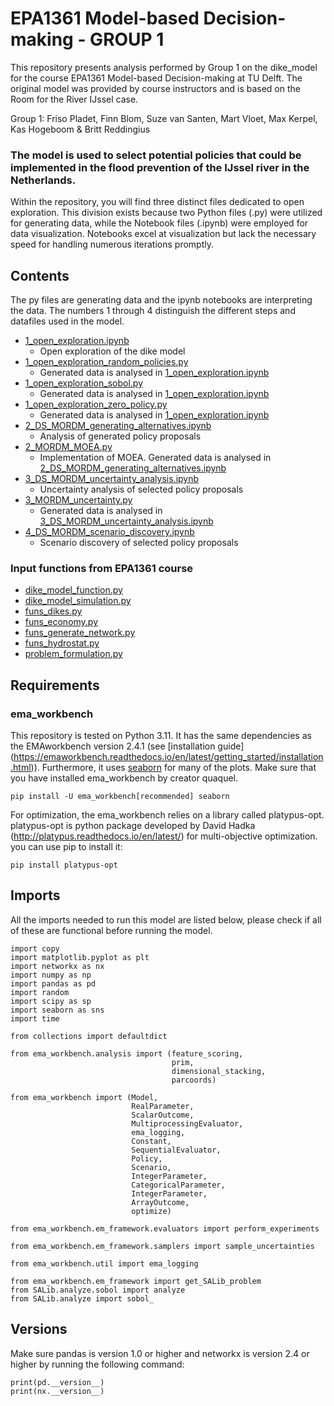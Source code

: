 # EPA1361 Model-based Decision-making - GROUP 1
This repository presents analysis performed by Group 1 on the dike_model for the course EPA1361 Model-based Decision-making at TU Delft.
The original model was provided by course instructors and is based on the Room for the River IJssel case. 

Group 1:
Friso Pladet, Finn Blom, Suze van Santen, Mart Vloet, Max Kerpel, Kas Hogeboom 
& Britt Reddingius

### The model is used to select potential policies that could be implemented in the flood prevention of the IJssel river in the Netherlands. 

Within the repository, you will find three distinct files dedicated to open exploration. This division exists because 
two Python files (.py) were utilized for generating data, while the Notebook files (.ipynb) were employed for data 
visualization. Notebooks excel at visualization but lack the necessary speed for handling numerous iterations promptly. 

## Contents
The py files are generating data and the ipynb notebooks are interpreting the data. The numbers 1 through 4 distinguish
the different steps and datafiles used in the model.

- [1_open_exploration.ipynb](1_open_exploration.ipynb)
  - Open exploration of the dike model
- [1_open_exploration_random_policies.py](1_open_exploration_random_policies.py)
  - Generated data is analysed in [1_open_exploration.ipynb](1_open_exploration.ipynb)
- [1_open_exploration_sobol.py](1_open_exploration_sobol.py)
  - Generated data is analysed in [1_open_exploration.ipynb](1_open_exploration.ipynb)
- [1_open_exploration_zero_policy.py](1_open_exploration_zero_policy.py)
  - Generated data is analysed in [1_open_exploration.ipynb](1_open_exploration.ipynb)
- [2_DS_MORDM_generating_alternatives.ipynb](2_DS_MORDM_generating_alternatives.ipynb)
  - Analysis of generated policy proposals
- [2_MORDM_MOEA.py](2_MORDM_MOEA.py)
  - Implementation of MOEA. Generated data is analysed in [2_DS_MORDM_generating_alternatives.ipynb](2_DS_MORDM_generating_alternatives.ipynb)
- [3_DS_MORDM_uncertainty_analysis.ipynb](3_DS_MORDM_uncertainty_analysis.ipynb)
  - Uncertainty analysis of selected policy proposals
- [3_MORDM_uncertainty.py](3_MORDM_uncertainty.py)
  - Generated data is analysed in [3_DS_MORDM_uncertainty_analysis.ipynb](3_DS_MORDM_uncertainty_analysis.ipynb)
- [4_DS_MORDM_scenario_discovery.ipynb](4_DS_MORDM_scenario_discovery.ipynb)
  - Scenario discovery of selected policy proposals

### Input functions from EPA1361 course
- [dike_model_function.py](dike_model_function.py)
- [dike_model_simulation.py](dike_model_simulation.py)
- [funs_dikes.py](funs_dikes.py)
- [funs_economy.py](funs_economy.py)
- [funs_generate_network.py](funs_generate_network.py)
- [funs_hydrostat.py](funs_hydrostat.py)
- [problem_formulation.py](problem_formulation.py)

## Requirements
### ema_workbench
This repository is tested on Python 3.11. It has the same dependencies as the EMAworkbench version 2.4.1 
(see [installation guide] (https://emaworkbench.readthedocs.io/en/latest/getting_started/installation.html)). 
Furthermore, it uses [seaborn](https://github.com/mwaskom/seaborn) for many of the plots.
Make sure that you have installed ema_workbench by creator quaquel.
```
pip install -U ema_workbench[recommended] seaborn
```

For optimization, the ema_workbench relies on a library called platypus-opt. platypus-opt is python package developed 
by David Hadka (http://platypus.readthedocs.io/en/latest/) for multi-objective optimization. 
you can use pip to install it:
```
pip install platypus-opt
```

## Imports
All the imports needed to run this model are listed below, 
please check if all of these are functional before running the model. 
```
import copy
import matplotlib.pyplot as plt
import networkx as nx
import numpy as np
import pandas as pd
import random
import scipy as sp
import seaborn as sns
import time

from collections import defaultdict

from ema_workbench.analysis import (feature_scoring, 
                                    prim, 
                                    dimensional_stacking, 
                                    parcoords)

from ema_workbench import (Model,
                           RealParameter, 
                           ScalarOutcome,
                           MultiprocessingEvaluator, 
                           ema_logging,
                           Constant, 
                           SequentialEvaluator, 
                           Policy, 
                           Scenario,
                           IntegerParameter, 
                           CategoricalParameter,
                           IntegerParameter, 
                           ArrayOutcome,
                           optimize)

from ema_workbench.em_framework.evaluators import perform_experiments

from ema_workbench.em_framework.samplers import sample_uncertainties

from ema_workbench.util import ema_logging

from ema_workbench.em_framework import get_SALib_problem
from SALib.analyze.sobol import analyze
from SALib.analyze import sobol_
```
## Versions
Make sure pandas is version 1.0 or higher and networkx is version 2.4 or higher by running the following command:

```
print(pd.__version__)
print(nx.__version__)
```